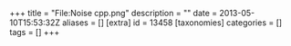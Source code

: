 +++
title = "File:Noise cpp.png"
description = ""
date = 2013-05-10T15:53:32Z
aliases = []
[extra]
id = 13458
[taxonomies]
categories = []
tags = []
+++


